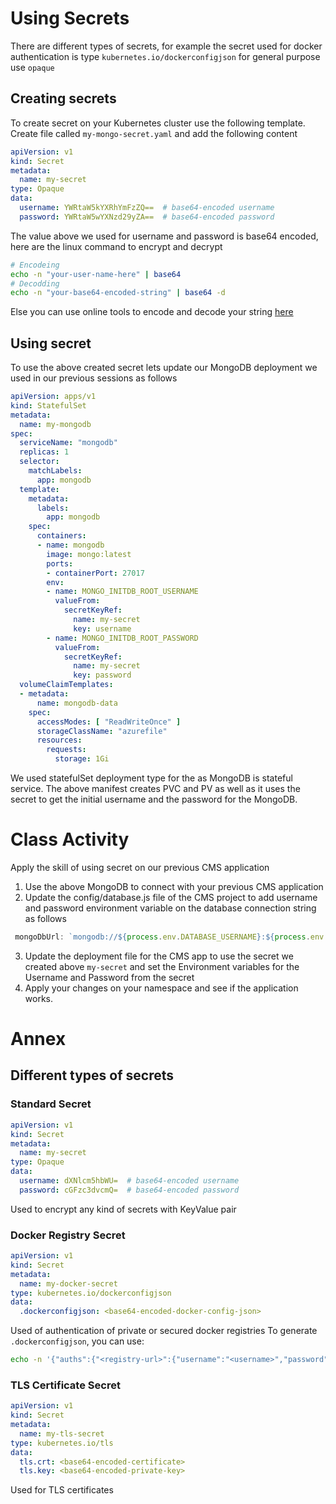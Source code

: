 # Using Secrets
There are different types of secrets, for example the secret used for docker authentication is type `kubernetes.io/dockerconfigjson` for general purpose use `opaque`
## Creating secrets
To create secret on your Kubernetes cluster use the following template. Create file called `my-mongo-secret.yaml` and add the following content

```yaml
apiVersion: v1
kind: Secret
metadata:
  name: my-secret
type: Opaque
data:
  username: YWRtaW5kYXRhYmFzZQ==  # base64-encoded username
  password: YWRtaW5wYXNzd29yZA==  # base64-encoded password

```
The value above we used for username and password is base64 encoded, here are the linux command to encrypt and decrypt
```bash
# Encodeing
echo -n "your-user-name-here" | base64
# Decodding
echo -n "your-base64-encoded-string" | base64 -d
```
Else you can use online tools to encode and decode your string [here](https://www.base64encode.org/)

## Using secret
To use the above created secret lets update our MongoDB deployment we used in our previous sessions as follows
```yaml
apiVersion: apps/v1
kind: StatefulSet
metadata:
  name: my-mongodb
spec:
  serviceName: "mongodb"
  replicas: 1
  selector:
    matchLabels:
      app: mongodb
  template:
    metadata:
      labels:
        app: mongodb
    spec:
      containers:
      - name: mongodb
        image: mongo:latest
        ports:
        - containerPort: 27017
        env:
        - name: MONGO_INITDB_ROOT_USERNAME
          valueFrom:
            secretKeyRef:
              name: my-secret
              key: username
        - name: MONGO_INITDB_ROOT_PASSWORD
          valueFrom:
            secretKeyRef:
              name: my-secret
              key: password
  volumeClaimTemplates:
  - metadata:
      name: mongodb-data
    spec:
      accessModes: [ "ReadWriteOnce" ]
      storageClassName: "azurefile"
      resources:
        requests:
          storage: 1Gi

```

We used statefulSet deployment type for the as MongoDB is stateful service. The above manifest creates PVC and PV as well as it uses the secret to get the initial username and the password for the MongoDB.

# Class Activity
Apply the skill of using secret on our previous CMS application 
1. Use the above MongoDB to connect with your previous CMS application
2. Update the config/database.js file of the CMS project to add username and password environment variable on the database connection string as follows
```js
 mongoDbUrl: `mongodb://${process.env.DATABASE_USERNAME}:${process.env.DATABASE_PASSWORD}@${process.env.DATABASE_HOST}/${process.env.DATABASE_NAME}?retryWrites=true&w=majority`
```
3. Update the deployment file for the CMS app to use the secret we created above `my-secret` and set the Environment variables for the Username and Password from the secret
4. Apply your changes on your namespace and see if the application works.

# Annex
## Different types of secrets
### Standard Secret
```yaml
apiVersion: v1
kind: Secret
metadata:
  name: my-secret
type: Opaque
data:
  username: dXNlcm5hbWU=  # base64-encoded username
  password: cGFzc3dvcmQ=  # base64-encoded password
```
Used to encrypt any kind of secrets with KeyValue pair
### Docker Registry Secret
```yaml
apiVersion: v1
kind: Secret
metadata:
  name: my-docker-secret
type: kubernetes.io/dockerconfigjson
data:
  .dockerconfigjson: <base64-encoded-docker-config-json>

```
Used of authentication of private or secured docker registries
To generate `.dockerconfigjson`, you can use: 
```bash
echo -n '{"auths":{"<registry-url>":{"username":"<username>","password":"<password>","email":"<email>","auth":"'"$(echo -n '<username>:<password>' | base64 -w0)"'"}}}' | base64 -w0
```
### TLS Certificate Secret
```yaml
apiVersion: v1
kind: Secret
metadata:
  name: my-tls-secret
type: kubernetes.io/tls
data:
  tls.crt: <base64-encoded-certificate>
  tls.key: <base64-encoded-private-key>

```
Used for TLS certificates
